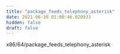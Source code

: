 ```yaml
---
title: "package_feeds_telephony_asterisk"
date: 2021-06-30 01:00:46.020933
hidden: false
draft: false
---
```


x86/64/package_feeds_telephony_asterisk

